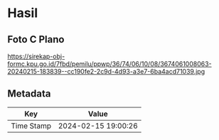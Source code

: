 # Hasil

## Foto C Plano

https://sirekap-obj-formc.kpu.go.id/7fbd/pemilu/ppwp/36/74/06/10/08/3674061008063-20240215-183839--cc190fe2-2c9d-4d93-a3e7-6ba4acd71039.jpg


## Metadata

| Key        | Value               |
| ---------- | ------------------- |
| Time Stamp | 2024-02-15 19:00:26 |



